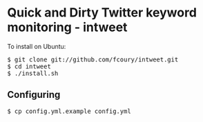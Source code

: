# Quick and Dirty Twitter keyword monitoring - intweet

To install on Ubuntu:

<pre>
$ git clone git://github.com/fcoury/intweet.git
$ cd intweet
$ ./install.sh
</pre>

## Configuring

<pre>
$ cp config.yml.example config.yml
</pre>

  
